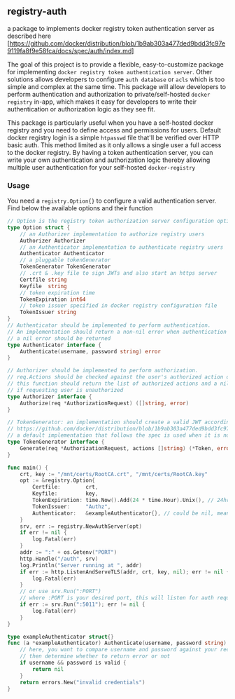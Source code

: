 ## registry-auth
a package to implements docker registry token authentication server as described here [https://github.com/docker/distribution/blob/1b9ab303a477ded9bdd3fc97e9119fa8f9e58fca/docs/spec/auth/index.md]

The goal of this project is to provide a flexible, easy-to-customize package for implementing `docker registry token authentication server`. Other solutions allows developers to configure `auth database` or `acls` which is too simple and complex at the same time. 
This package will allow developers to perform authentication and authorization to private/self-hosted `docker registry` in-app, which makes it easy for developers to write their authentication or authorization logic as they see fit.

This package is particularly useful when you have a self-hosted docker registry and you need to define access and permissions for users. Default docker registry login is a simple `htpasswd` file that'll be verified over HTTP basic auth. This method limited as it only allows a single user a full access to the docker registry. By having a token authentication server, you can write your own authentication and authorization logic thereby allowing multiple
user authentication for your self-hosted `docker-registry`

### Usage

You need a `registry.Option{}` to configure a valid authentication server. Find below the available options and their function
```go
// Option is the registry token authorization server configuration options
type Option struct {
	// an Authorizer implementation to authorize registry users
	Authorizer Authorizer
	// an Authenticator implementation to authenticate registry users
	Authenticator Authenticator
	// a pluggable tokenGenerator
	TokenGenerator TokenGenerator
	// .crt & .key file to sign JWTs and also start an https server
	Certfile string
	Keyfile  string
	// token expiration time
	TokenExpiration int64
	// token issuer specified in docker registry configuration file
	TokenIssuer string
}
// Authenticator should be implemented to perform authentication.
// An implementation should return a non-nil error when authentication is not successful, otherwise
// a nil error should be returned
type Authenticator interface {
	Authenticate(username, password string) error
}

// Authorizer should be implemented to perform authorization.
// req.Actions should be checked against the user's authorized action on the repository,
// this function should return the list of authorized actions and a nil error. an empty list must be returned
// if requesting user is unauthorized
type Authorizer interface {
	Authorize(req *AuthorizationRequest) ([]string, error)
}

// TokenGenerator: an implementation should create a valid JWT according to the spec here
// https://github.com/docker/distribution/blob/1b9ab303a477ded9bdd3fc97e9119fa8f9e58fca/docs/spec/auth/jwt.md
// a default implementation that follows the spec is used when it is not provided
type TokenGenerator interface {
	Generate(req *AuthorizationRequest, actions []string) (*Token, error)
}

func main() {
    crt, key := "/mnt/certs/RootCA.crt", "/mnt/certs/RootCA.key"
    opt := &registry.Option{
        Certfile:        crt,
        Keyfile:         key,
        TokenExpiration: time.Now().Add(24 * time.Hour).Unix(), // 24hrs
        TokenIssuer:     "Authz",
        Authenticator:   &exampleAuthenticator{}, // could be nil, meaning all users would be authenticated by default
    }
    srv, err := registry.NewAuthServer(opt)
    if err != nil {
        log.Fatal(err)
    }
    addr := ":" + os.Getenv("PORT")
    http.Handle("/auth", srv)
    log.Println("Server running at ", addr)
    if err := http.ListenAndServeTLS(addr, crt, key, nil); err != nil {
        log.Fatal(err)
    }
    // or use srv.Run(":PORT")
    // where :PORT is your desired port, this will listen for auth request on endpoint `/`.
    if err := srv.Run(":5011"); err != nil {
        log.Fatal(err)
    }
}

type exampleAuthenticator struct{} 
func (a *exampleAuthenticator) Authenticate(username, password string) error {
    // here, you want to compare username and password against your record
    // then determine whether to return error or not
    if username && password is valid {
        return nil
    }
    return errors.New("invalid credentials")
}
```